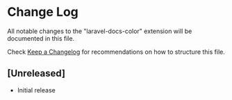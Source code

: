 # Change Log
All notable changes to the "laravel-docs-color" extension will be documented in this file.

Check [Keep a Changelog](http://keepachangelog.com/) for recommendations on how to structure this file.

## [Unreleased]
- Initial release
